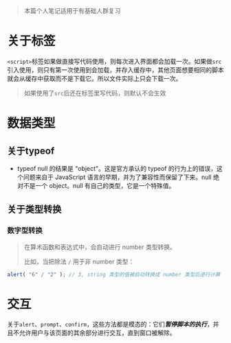 > 本篇个人笔记适用于有基础人群复习



# 关于标签

`<script>`标签如果做直接写代码使用，则每次进入界面都会加载一次。如果做`src`引入使用，则只有第一次使用到会加载，并存入缓存中，其他页面想要相同的脚本就会从缓存中获取而不是下载它。所以文件实际上只会下载一次。
> 如果使用了`src`后还在标签里写代码，则默认不会生效



# 数据类型
## 关于typeof
+ typeof null 的结果是 "object"。这是官方承认的 typeof 的行为上的错误，这个问题来自于 JavaScript 语言的早期，并为了兼容性而保留了下来。null 绝对不是一个 object。null 有自己的类型，它是一个特殊值。



## 关于类型转换

### 数字型转换

> 在算术函数和表达式中，会自动进行 number 类型转换。
>
> 比如，当把除法 `/` 用于非 number 类型：

```js
alert( "6" / "2" ); // 3, string 类型的值被自动转换成 number 类型后进行计算
```





# 交互

关于`alert`、`prompt`、`confirm`，这些方法都是模态的：它们***暂停脚本的执行***，并且不允许用户与该页面的其余部分进行交互，直到窗口被解除。


